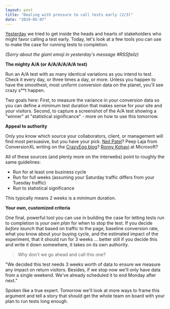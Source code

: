 ```yaml
---
layout: post
title: "Dealing with pressure to call tests early (2/3)"
date: "2019-05-07"
---
```


[Yesterday](https://briandavidhall.com/dealing-with-pressure-to-call-tests-early-1-3/) we tried to get inside the heads and hearts of stakeholders who might favor calling a test early. Today, let's look at a few tools you can use to make the case for running tests to completion.

_(Sorry about the giant emoji in yesterday's message #RSSfailz)_

**The mighty A/A (or A/A/A/A/A/A test)**

Run an A/A test with as many identical variations as you intend to test. Check it every day, or three times a day, or more. Unless you happen to have the smoothest, most uniform conversion data on the planet, you'll see crazy s\*\*t happen.

Two goals here: First, to measure the variance in your conversion data so you can define a minimum test duration that makes sense for _your_ site and _your_ visitors. Second, to capture a screenshot of the A/A test showing a "winner" at "statistical significance" - more on how to use this tomorrow.

**Appeal to authority**

Only you know which source your collaborators, client, or management will find most persuasive, but you have your pick. [Neil Patel](https://neilpatel.com/blog/how-long-to-run-an-ab-test/)? Peep Laja from ConversionXL writing on the [CrazyEgg blog](https://www.crazyegg.com/blog/when-to-stop/)? [Ronny Kohavi](https://www.quora.com/How-long-should-you-run-an-A-B-test-on-your-site-before-you-declare-one-a-winner) at Microsoft?

All of these sources (and plenty more on the interwebs) point to roughly the same guidelines:

- Run for at least one business cycle
- Run for full weeks (assuming your Saturday traffic differs from your Tuesday traffic)
- Run to statistical significance

This typically means 2 weeks is a _minimum_ duration.

**Your own, customized criteria**

One final, powerful tool you can use in building the case for letting tests run to completion is _your own plan_ for when to stop the test. If you decide _before launch_ that based on traffic to the page, baseline conversion rate, what you know about your buying cycle, and the estimated impact of the experiment, that it should run for 3 weeks ... better still if you decide this and write it down somewhere, it takes on its own authority.

> Why don't we go ahead and call this one?

"We decided this test needs 3 weeks worth of data to ensure we measure any impact on return visitors. Besides, if we stop now we'll only have data from a single weekend. We've already scheduled it to end Monday after next."

Spoken like a true expert. Tomorrow we'll look at more ways to frame this argument and tell a story that should get the whole team on board with your plan to run tests long enough.
